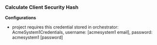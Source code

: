 ### Calculate Client Security Hash ###
**Configurations**

* project requires this credential stored in orchestrator: AcmeSystem1Credentials, username: [acmesystem1 email], password: acmesystem1 [password]